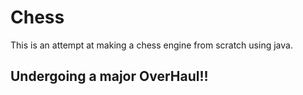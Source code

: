 # Chess
This is an attempt at making a chess engine from scratch using java.
## Undergoing a major OverHaul!!

